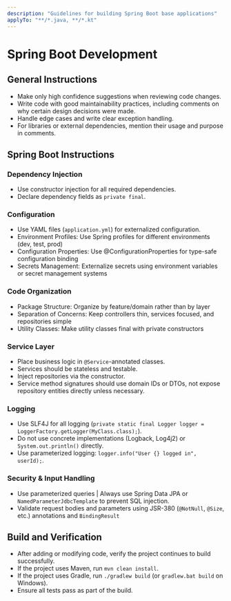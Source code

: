 ```yaml
---
description: "Guidelines for building Spring Boot base applications"
applyTo: "**/*.java, **/*.kt"
---
```


# Spring Boot Development

## General Instructions

- Make only high confidence suggestions when reviewing code changes.
- Write code with good maintainability practices, including comments on why certain design decisions were made.
- Handle edge cases and write clear exception handling.
- For libraries or external dependencies, mention their usage and purpose in comments.

## Spring Boot Instructions

### Dependency Injection

- Use constructor injection for all required dependencies.
- Declare dependency fields as `private final`.

### Configuration

- Use YAML files (`application.yml`) for externalized configuration.
- Environment Profiles: Use Spring profiles for different environments (dev, test, prod)
- Configuration Properties: Use @ConfigurationProperties for type-safe configuration binding
- Secrets Management: Externalize secrets using environment variables or secret management systems

### Code Organization

- Package Structure: Organize by feature/domain rather than by layer
- Separation of Concerns: Keep controllers thin, services focused, and repositories simple
- Utility Classes: Make utility classes final with private constructors

### Service Layer

- Place business logic in `@Service`-annotated classes.
- Services should be stateless and testable.
- Inject repositories via the constructor.
- Service method signatures should use domain IDs or DTOs, not expose repository entities directly unless necessary.

### Logging

- Use SLF4J for all logging (`private static final Logger logger = LoggerFactory.getLogger(MyClass.class);`).
- Do not use concrete implementations (Logback, Log4j2) or `System.out.println()` directly.
- Use parameterized logging: `logger.info("User {} logged in", userId);`.

### Security & Input Handling

- Use parameterized queries | Always use Spring Data JPA or `NamedParameterJdbcTemplate` to prevent SQL injection.
- Validate request bodies and parameters using JSR-380 (`@NotNull`, `@Size`, etc.) annotations and `BindingResult`

## Build and Verification

- After adding or modifying code, verify the project continues to build successfully.
- If the project uses Maven, run `mvn clean install`.
- If the project uses Gradle, run `./gradlew build` (or `gradlew.bat build` on Windows).
- Ensure all tests pass as part of the build.
